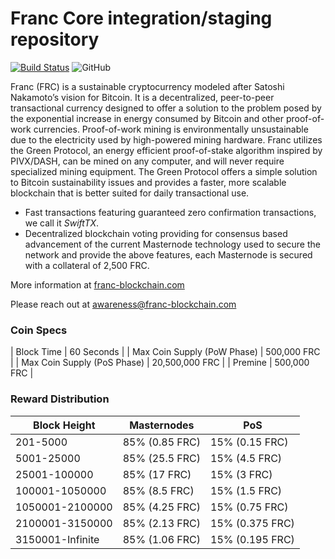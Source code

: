 Franc Core integration/staging repository
=================================================
[![Build Status](https://travis-ci.org/franc/franc.svg?branch=master)](https://travis-ci.org/franc/franc) ![GitHub](https://img.shields.io/github/license/mashape/apistatus.svg)

Franc (FRC) is a sustainable cryptocurrency modeled after Satoshi Nakamoto’s vision for Bitcoin. It is a decentralized, peer-to-peer transactional currency designed to offer a solution to the problem posed by the exponential increase in energy consumed by Bitcoin and other proof-of-work currencies. Proof-of-work mining is environmentally unsustainable due to the electricity used by high-powered mining hardware. Franc utilizes the Green Protocol, an energy efficient proof-of-stake algorithm inspired by PIVX/DASH, can be mined on any computer, and will never require specialized mining equipment. The Green Protocol offers a simple solution to Bitcoin sustainability issues and provides a faster, more scalable blockchain that is better suited for daily transactional use.

- Fast transactions featuring guaranteed zero confirmation transactions, we call it _SwiftTX_.
- Decentralized blockchain voting providing for consensus based advancement of the current Masternode
  technology used to secure the network and provide the above features, each Masternode is secured
  with a collateral of 2,500 FRC.

More information at [franc-blockchain.com](http://www.franc-blockchain.com)

Please reach out at awareness@franc-blockchain.com

### Coin Specs
| Block Time                  | 60 Seconds      |
| Max Coin Supply (PoW Phase) | 500,000 FRC    |
| Max Coin Supply (PoS Phase) | 20,500,000 FRC |
| Premine                     | 500,000 FRC    |

### Reward Distribution

| **Block Height** | **Masternodes**  | **PoS**          |
|------------------|------------------|------------------|
| 201-5000         | 85% (0.85 FRC)  | 15% (0.15 FRC)   | 
| 5001-25000       | 85% (25.5 FRC)  | 15% (4.5 FRC)     |
| 25001-100000     | 85% (17 FRC)    | 15% (3 FRC)     | 
| 100001-1050000   | 85% (8.5 FRC)   | 15% (1.5 FRC)     |
| 1050001-2100000  | 85% (4.25 FRC)  | 15% (0.75 FRC)   | 
| 2100001-3150000  | 85% (2.13 FRC)  | 15% (0.375 FRC)  | 
| 3150001-Infinite | 85% (1.06 FRC)  | 15% (0.195 FRC)  | 
